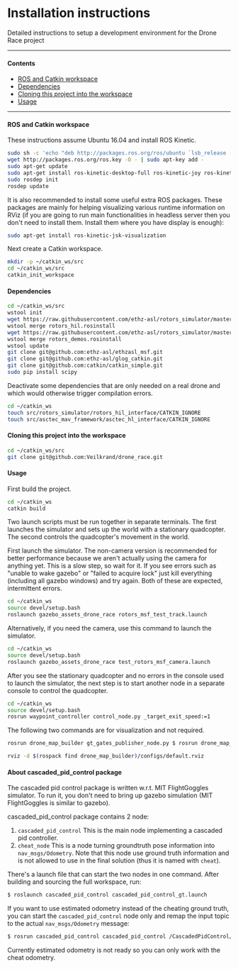 # Installation instructions

Detailed instructions to setup a development environment for the Drone Race project

---

#### Contents

* [ROS and Catkin workspace](#ros-and-catkin-workspace)
* [Dependencies](#dependencies)
* [Cloning this project into the workspace](#cloning-this-project-into-the-workspace)
* [Usage](#usage)

---

#### ROS and Catkin workspace

These instructions assume Ubuntu 16.04 and install ROS Kinetic.

```sh
sudo sh -c 'echo "deb http://packages.ros.org/ros/ubuntu `lsb_release -sc` main" > /etc/apt/sources.list.d/ros-latest.list'
wget http://packages.ros.org/ros.key -O - | sudo apt-key add -
sudo apt-get update
sudo apt-get install ros-kinetic-desktop-full ros-kinetic-joy ros-kinetic-octomap-ros ros-kinetic-mavlink python-wstool python-catkin-tools protobuf-compiler libgoogle-glog-dev ros-kinetic-control-toolbox autoconf
sudo rosdep init
rosdep update
```

It is also recommended to install some useful extra ROS packages. These packages are mainly for helping visualizing various runtime information on RViz (if you are going to run main functionalities in headless server then you don't need to install them. Install them where you have display is enough): 
```sh
sudo apt-get install ros-kinetic-jsk-visualization
```

Next create a Catkin workspace.

```sh
mkdir -p ~/catkin_ws/src
cd ~/catkin_ws/src
catkin_init_workspace
```

#### Dependencies

```sh
cd ~/catkin_ws/src
wstool init
wget https://raw.githubusercontent.com/ethz-asl/rotors_simulator/master/rotors_hil.rosinstall
wstool merge rotors_hil.rosinstall
wget https://raw.githubusercontent.com/ethz-asl/rotors_simulator/master/rotors_demos.rosinstall
wstool merge rotors_demos.rosinstall
wstool update
git clone git@github.com:ethz-asl/ethzasl_msf.git
git clone git@github.com:ethz-asl/glog_catkin.git
git clone git@github.com:catkin/catkin_simple.git
sudo pip install scipy
```

Deactivate some dependencies that are only needed on a real drone and which would otherwise
trigger compilation errors.

```sh
cd ~/catkin_ws
touch src/rotors_simulator/rotors_hil_interface/CATKIN_IGNORE
touch src/asctec_mav_framework/asctec_hl_interface/CATKIN_IGNORE
```

#### Cloning this project into the workspace

```sh
cd ~/catkin_ws/src
git clone git@github.com:Veilkrand/drone_race.git
```

#### Usage

First build the project.

```sh
cd ~/catkin_ws
catkin build
```

Two launch scripts must be run together in separate terminals. The first launches the simulator
and sets up the world with a stationary quadcopter. The second controls the quadcopter's movement
in the world.

First launch the simulator. The non-camera version is recommended for better performance because
we aren't actually using the camera for anything yet. This is a slow step, so wait for it. If
you see errors such as "unable to wake gazebo" or "failed to acquire lock" just kill everything
(including all gazebo windows) and try again. Both of these are expected, intermittent errors.

```sh
cd ~/catkin_ws
source devel/setup.bash
roslaunch gazebo_assets_drone_race rotors_msf_test_track.launch
```

Alternatively, if you need the camera, use this command to launch the simulator.

```sh
cd ~/catkin_ws
source devel/setup.bash
roslaunch gazebo_assets_drone_race test_rotors_msf_camera.launch
```

After you see the stationary quadcopter and no errors in the console used to launch the simulator,
the next step is to start another node in a separate console to control the quadcopter.

```sh
cd ~/catkin_ws
source devel/setup.bash
rosrun waypoint_controller control_node.py _target_exit_speed:=1
```

The following two commands are for visualization and not required.

```sh
rosrun drone_map_builder gt_gates_publisher_node.py $ rosrun drone_map_builder observed_gates_map_node.py
```

```sh
rviz -d $(rospack find drone_map_builder)/configs/default.rviz
```

#### About cascaded_pid_control package

The cascaded pid control package is written w.r.t. MIT FlightGoggles simulator. To run it, you don't need to bring up gazebo simulation (MIT FlightGoggles is similar to gazebo).

cascaded_pid_control package contains 2 node:

1. `cascaded_pid_control` This is the main node implementing a cascaded pid controller.
2. `cheat_node` This is a node turning groundtruth pose information into `nav_msgs/Odometry`. Note that this node use ground truth information and is not allowed to use in the final solution (thus it is named with `cheat`).

There's a launch file that can start the two nodes in one command. After building and sourcing the full workspace, run:

```sh
$ roslaunch cascaded_pid_control cascaded_pid_control_gt.launch
```

If you want to use estimated odometry instead of the cheating ground truth, you can start the `cascaded_pid_control` node only and remap the input topic to the actual `nav_msgs/Odometry` message:

```sh
$ rosrun cascaded_pid_control cascaded_pid_control /CascadedPidControl/rateThrust:=/uav/input/rateThrust /CascadedPidControl/odometry:=/the/actual/odometry/topic
```

Currently estimated odometry is not ready so you can only work with the cheat odometry.
